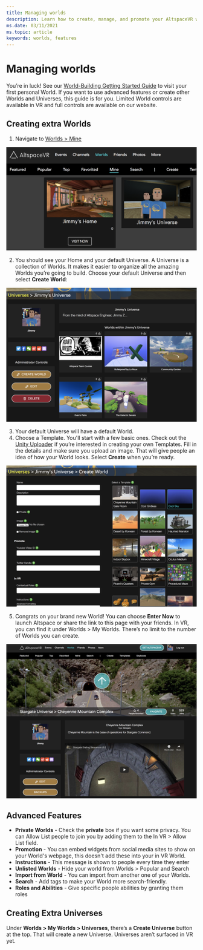 ```yaml
---
title: Managing worlds
description: Learn how to create, manage, and promote your AltspaceVR worlds as well as generate your own custom universe.
ms.date: 03/11/2021
ms.topic: article
keywords: worlds, features
---
```


# Managing worlds

You’re in luck! See our [World-Building Getting Started Guide](world-building-getting-started.md) to visit your first personal World. If you want to use advanced features or create other Worlds and Universes, this guide is for you. Limited World controls are available in VR and full controls are available on our website.

## Creating extra Worlds

1. Navigate to [Worlds > Mine](https://account.altvr.com/worlds/my)

![Worlds open in the AltspaceVR web view with Mine panel selected](images/manage-worlds-img-01.png)

2. You should see your Home and your default Universe. A Universe is a collection of Worlds. It makes it easier to organize all the amazing Worlds you’re going to build. Choose your default Universe and then select **Create World**:

![Universe panel with world selected](images/manage-worlds-img-02.png)

3. Your default Universe will have a default World.
4. Choose a Template. You'll start with a few basic ones. Check out the [Unity Uploader](world-building-toolkit-getting-started.md) if you’re interested in creating your own Templates. Fill in the details and make sure you upload an image. That will give people an idea of how your World looks. Select **Create** when you’re ready.

![Create world panel open with input fields](images/manage-worlds-img-03.png)

5. Congrats on your brand new World! You can choose **Enter Now** to launch Altspace or share the link to this page with your friends. In VR, you can find it under Worlds > My Worlds. There’s no limit to the number of Worlds you can create.

![Launched world running in VR](images/manage-worlds-img-04.png)

## Advanced Features

* **Private Worlds** - Check the **private** box if you want some privacy. You can Allow List people to join you by adding them to the In VR > Allow List field.
* **Promotion** - You can embed widgets from social media sites to show on your World's webpage, this doesn't add these into your in VR World.
* **Instructions** - This message is shown to people every time they enter
* **Unlisted Worlds** - Hide your world from Worlds > Popular and Search
* **Import from World** - You can import from another one of your Worlds.
* **Search** - Add tags to make your World more search-friendly.
* **Roles and Abilities** - Give specific people abilities by granting them roles

## Creating Extra Universes

Under **Worlds > My Worlds > Universes**, there’s a **Create Universe** button at the top. That will create a new Universe. Universes aren’t surfaced in VR yet.